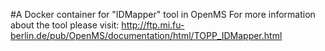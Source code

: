 #A Docker container for "IDMapper" tool in OpenMS
For more information about the tool please visit:
http://ftp.mi.fu-berlin.de/pub/OpenMS/documentation/html/TOPP_IDMapper.html
